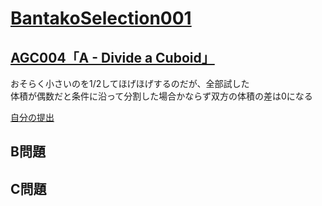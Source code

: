 # [BantakoSelection001](https://not-522.appspot.com/contest/5852731222786048)  
  
## [AGC004「A - Divide a Cuboid」](https://beta.atcoder.jp/contests/agc004/tasks/agc004_a)  
  
おそらく小さいのを1/2してほげほげするのだが、全部試した  
体積が偶数だと条件に沿って分割した場合かならず双方の体積の差は0になる  
  
[自分の提出](https://beta.atcoder.jp/contests/agc004/submissions/3606118)  
  
## B問題  

## C問題  
